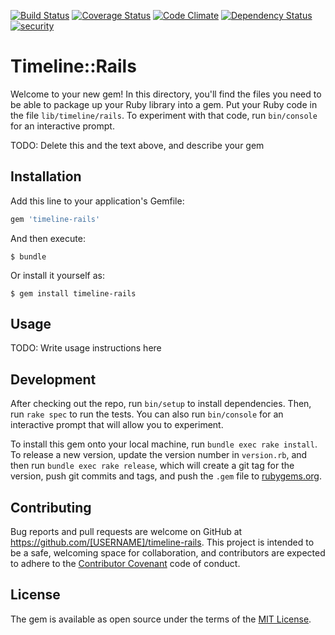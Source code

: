 [![Build Status](https://travis-ci.org/Insynia/timeline_rails.svg?branch=master)](https://travis-ci.org/Insynia/timeline_rails)
[![Coverage Status](https://coveralls.io/repos/github/Insynia/timeline-rails/badge.svg?branch=master)](https://coveralls.io/github/Insynia/timeline-rails?branch=master)
[![Code Climate](https://codeclimate.com/github/Insynia/timeline-rails/badges/gpa.svg)](https://codeclimate.com/github/Insynia/timeline-rails)
[![Dependency Status](https://gemnasium.com/badges/github.com/Insynia/timeline-rails.svg)](https://gemnasium.com/github.com/Insynia/timeline-rails)
[![security](https://hakiri.io/github/Insynia/timeline-rails/master.svg)](https://hakiri.io/github/Insynia/timeline-rails/master)

# Timeline::Rails

Welcome to your new gem! In this directory, you'll find the files you need to be able to package up your Ruby library into a gem. Put your Ruby code in the file `lib/timeline/rails`. To experiment with that code, run `bin/console` for an interactive prompt.

TODO: Delete this and the text above, and describe your gem

## Installation

Add this line to your application's Gemfile:

```ruby
gem 'timeline-rails'
```

And then execute:

    $ bundle

Or install it yourself as:

    $ gem install timeline-rails

## Usage

TODO: Write usage instructions here

## Development

After checking out the repo, run `bin/setup` to install dependencies. Then, run `rake spec` to run the tests. You can also run `bin/console` for an interactive prompt that will allow you to experiment.

To install this gem onto your local machine, run `bundle exec rake install`. To release a new version, update the version number in `version.rb`, and then run `bundle exec rake release`, which will create a git tag for the version, push git commits and tags, and push the `.gem` file to [rubygems.org](https://rubygems.org).

## Contributing

Bug reports and pull requests are welcome on GitHub at https://github.com/[USERNAME]/timeline-rails. This project is intended to be a safe, welcoming space for collaboration, and contributors are expected to adhere to the [Contributor Covenant](http://contributor-covenant.org) code of conduct.


## License

The gem is available as open source under the terms of the [MIT License](http://opensource.org/licenses/MIT).

